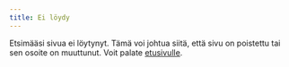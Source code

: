 ```yaml
---
title: Ei löydy
---
```


Etsimääsi sivua ei löytynyt. Tämä voi johtua siitä, että sivu on poistettu tai
sen osoite on muuttunut. Voit palate [etusivulle](/).
